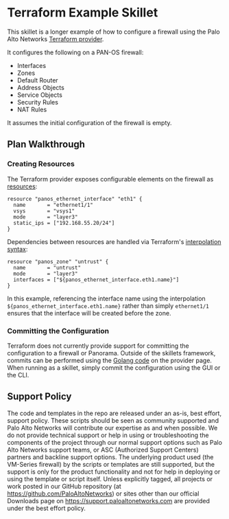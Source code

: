 # Terraform Example Skillet

This skillet is a longer example of how to configure a firewall using the Palo Alto Networks
[Terraform provider](https://www.terraform.io/docs/providers/panos/index.html).

It configures the following on a PAN-OS firewall:

- Interfaces
- Zones
- Default Router
- Address Objects
- Service Objects
- Security Rules
- NAT Rules

It assumes the initial configuration of the firewall is empty.

## Plan Walkthrough

### Creating Resources

The Terraform provider exposes configurable elements on the firewall as
[resources](https://www.terraform.io/docs/configuration-0-11/resources.html):

```
resource "panos_ethernet_interface" "eth1" {
  name       = "ethernet1/1"
  vsys       = "vsys1"
  mode       = "layer3"
  static_ips = ["192.168.55.20/24"]
}
```

Dependencies between resources are handled via Terraform's
[interpolation syntax](https://www.terraform.io/docs/configuration-0-11/interpolation.html):

```
resource "panos_zone" "untrust" {
  name       = "untrust"
  mode       = "layer3"
  interfaces = ["${panos_ethernet_interface.eth1.name}"]
}
```

In this example, referencing the interface name using the interpolation `${panos_ethernet_interface.eth1.name}` rather
than simply `ethernet1/1` ensures that the interface will be created before the zone.

### Committing the Configuration

Terraform does not currently provide support for committing the configuration to a firewall or Panorama.  Outside of
the skillets framework, commits can be performed using the
[Golang code](https://www.terraform.io/docs/providers/panos/index.html#commits) on the provider page.  When running as
a skillet, simply commit the configuration using the GUI or the CLI.

## Support Policy

The code and templates in the repo are released under an as-is, best effort,
support policy. These scripts should be seen as community supported and
Palo Alto Networks will contribute our expertise as and when possible.
We do not provide technical support or help in using or troubleshooting the
components of the project through our normal support options such as
Palo Alto Networks support teams, or ASC (Authorized Support Centers)
partners and backline support options. The underlying product used
(the VM-Series firewall) by the scripts or templates are still supported,
but the support is only for the product functionality and not for help in
deploying or using the template or script itself. Unless explicitly tagged,
all projects or work posted in our GitHub repository
(at https://github.com/PaloAltoNetworks) or sites other than our official
Downloads page on https://support.paloaltonetworks.com are provided under
the best effort policy.